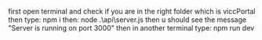 first open terminal and check if you are in the right folder which is viccPortal then type: npm i then: node .\api\server.js then u should see the message "Server is running on port 3000" then in another terminal type: npm run dev

